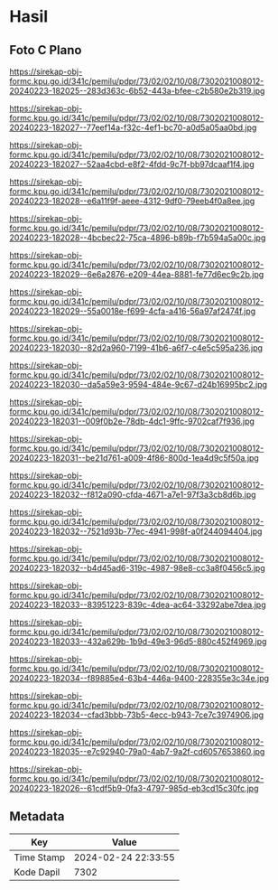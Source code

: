 # Hasil

## Foto C Plano

https://sirekap-obj-formc.kpu.go.id/341c/pemilu/pdpr/73/02/02/10/08/7302021008012-20240223-182025--283d363c-6b52-443a-bfee-c2b580e2b319.jpg

https://sirekap-obj-formc.kpu.go.id/341c/pemilu/pdpr/73/02/02/10/08/7302021008012-20240223-182027--77eef14a-f32c-4ef1-bc70-a0d5a05aa0bd.jpg

https://sirekap-obj-formc.kpu.go.id/341c/pemilu/pdpr/73/02/02/10/08/7302021008012-20240223-182027--52aa4cbd-e8f2-4fdd-9c7f-bb97dcaaf1f4.jpg

https://sirekap-obj-formc.kpu.go.id/341c/pemilu/pdpr/73/02/02/10/08/7302021008012-20240223-182028--e6a11f9f-aeee-4312-9df0-79eeb4f0a8ee.jpg

https://sirekap-obj-formc.kpu.go.id/341c/pemilu/pdpr/73/02/02/10/08/7302021008012-20240223-182028--4bcbec22-75ca-4896-b89b-f7b594a5a00c.jpg

https://sirekap-obj-formc.kpu.go.id/341c/pemilu/pdpr/73/02/02/10/08/7302021008012-20240223-182029--6e6a2876-e209-44ea-8881-fe77d6ec9c2b.jpg

https://sirekap-obj-formc.kpu.go.id/341c/pemilu/pdpr/73/02/02/10/08/7302021008012-20240223-182029--55a0018e-f699-4cfa-a416-56a97af2474f.jpg

https://sirekap-obj-formc.kpu.go.id/341c/pemilu/pdpr/73/02/02/10/08/7302021008012-20240223-182030--82d2a960-7199-41b6-a6f7-c4e5c595a236.jpg

https://sirekap-obj-formc.kpu.go.id/341c/pemilu/pdpr/73/02/02/10/08/7302021008012-20240223-182030--da5a59e3-9594-484e-9c67-d24b16995bc2.jpg

https://sirekap-obj-formc.kpu.go.id/341c/pemilu/pdpr/73/02/02/10/08/7302021008012-20240223-182031--009f0b2e-78db-4dc1-9ffc-9702caf7f936.jpg

https://sirekap-obj-formc.kpu.go.id/341c/pemilu/pdpr/73/02/02/10/08/7302021008012-20240223-182031--be21d761-a009-4f86-800d-1ea4d9c5f50a.jpg

https://sirekap-obj-formc.kpu.go.id/341c/pemilu/pdpr/73/02/02/10/08/7302021008012-20240223-182032--f812a090-cfda-4671-a7e1-97f3a3cb8d6b.jpg

https://sirekap-obj-formc.kpu.go.id/341c/pemilu/pdpr/73/02/02/10/08/7302021008012-20240223-182032--7521d93b-77ec-4941-998f-a0f244094404.jpg

https://sirekap-obj-formc.kpu.go.id/341c/pemilu/pdpr/73/02/02/10/08/7302021008012-20240223-182032--b4d45ad6-319c-4987-98e8-cc3a8f0456c5.jpg

https://sirekap-obj-formc.kpu.go.id/341c/pemilu/pdpr/73/02/02/10/08/7302021008012-20240223-182033--83951223-839c-4dea-ac64-33292abe7dea.jpg

https://sirekap-obj-formc.kpu.go.id/341c/pemilu/pdpr/73/02/02/10/08/7302021008012-20240223-182033--432a629b-1b9d-49e3-96d5-880c452f4969.jpg

https://sirekap-obj-formc.kpu.go.id/341c/pemilu/pdpr/73/02/02/10/08/7302021008012-20240223-182034--f89885e4-63b4-446a-9400-228355e3c34e.jpg

https://sirekap-obj-formc.kpu.go.id/341c/pemilu/pdpr/73/02/02/10/08/7302021008012-20240223-182034--cfad3bbb-73b5-4ecc-b943-7ce7c3974906.jpg

https://sirekap-obj-formc.kpu.go.id/341c/pemilu/pdpr/73/02/02/10/08/7302021008012-20240223-182035--e7c92940-79a0-4ab7-9a2f-cd6057653860.jpg

https://sirekap-obj-formc.kpu.go.id/341c/pemilu/pdpr/73/02/02/10/08/7302021008012-20240223-182026--61cdf5b9-0fa3-4797-985d-eb3cd15c30fc.jpg


## Metadata

| Key        | Value               |
| ---------- | ------------------- |
| Time Stamp | 2024-02-24 22:33:55 |
| Kode Dapil | 7302                |



